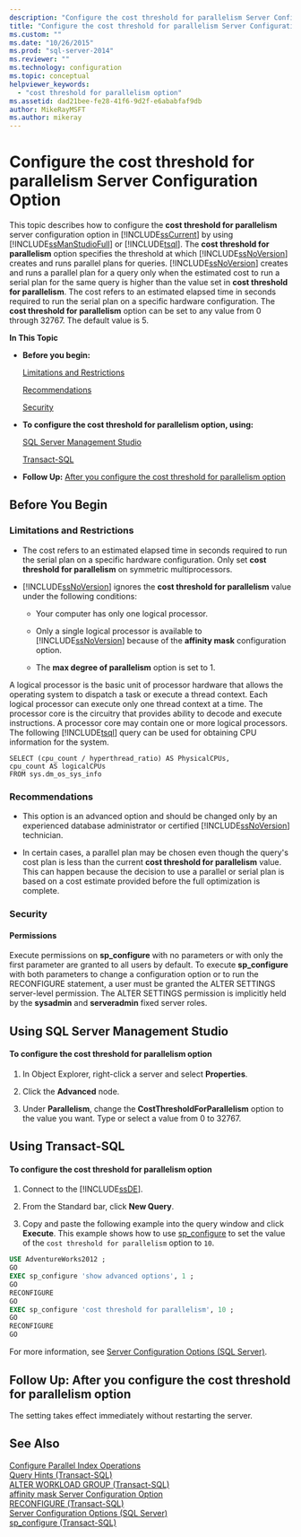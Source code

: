 ```yaml
---
description: "Configure the cost threshold for parallelism Server Configuration Option"
title: "Configure the cost threshold for parallelism Server Configuration Option | Microsoft Docs"
ms.custom: ""
ms.date: "10/26/2015"
ms.prod: "sql-server-2014"
ms.reviewer: ""
ms.technology: configuration
ms.topic: conceptual
helpviewer_keywords: 
  - "cost threshold for parallelism option"
ms.assetid: dad21bee-fe28-41f6-9d2f-e6ababfaf9db
author: MikeRayMSFT
ms.author: mikeray
---
```

# Configure the cost threshold for parallelism Server Configuration Option
  This topic describes how to configure the **cost threshold for parallelism** server configuration option in [!INCLUDE[ssCurrent](../../includes/sscurrent-md.md)] by using [!INCLUDE[ssManStudioFull](../../includes/ssmanstudiofull-md.md)] or [!INCLUDE[tsql](../../includes/tsql-md.md)]. The **cost threshold for parallelism** option specifies the threshold at which [!INCLUDE[ssNoVersion](../../includes/ssnoversion-md.md)] creates and runs parallel plans for queries. [!INCLUDE[ssNoVersion](../../includes/ssnoversion-md.md)] creates and runs a parallel plan for a query only when the estimated cost to run a serial plan for the same query is higher than the value set in **cost threshold for parallelism**. The cost refers to an estimated elapsed time in seconds required to run the serial plan on a specific hardware configuration. The **cost threshold for parallelism** option can be set to any value from 0 through 32767. The default value is 5.  
  
 **In This Topic**  
  
-   **Before you begin:**  
  
     [Limitations and Restrictions](#Restrictions)  
  
     [Recommendations](#Recommendations)  
  
     [Security](#Security)  
  
-   **To configure the cost threshold for parallelism option, using:**  
  
     [SQL Server Management Studio](#SSMSProcedure)  
  
     [Transact-SQL](#TsqlProcedure)  
  
-   **Follow Up:**  [After you configure the cost threshold for parallelism option](#FollowUp)  
  
##  <a name="BeforeYouBegin"></a> Before You Begin  
  
###  <a name="Restrictions"></a> Limitations and Restrictions  
  
-   The cost refers to an estimated elapsed time in seconds required to run the serial plan on a specific hardware configuration. Only set **cost threshold for parallelism** on symmetric multiprocessors.  
  
-   [!INCLUDE[ssNoVersion](../../includes/ssnoversion-md.md)] ignores the **cost threshold for parallelism** value under the following conditions:  
  
    -   Your computer has only one logical processor.  
  
    -   Only a single logical processor is available to [!INCLUDE[ssNoVersion](../../includes/ssnoversion-md.md)] because of the **affinity mask** configuration option.  
  
    -   The **max degree of parallelism** option is set to 1.  
  
 A logical processor is the basic unit of processor hardware that allows the operating system to dispatch a task or execute a thread context. Each logical processor can execute only one thread context at a time. The processor core is the circuitry that provides ability to decode and execute instructions. A processor core may contain one or more logical processors. The following [!INCLUDE[tsql](../../includes/tsql-md.md)] query can be used for obtaining CPU information for the system.  
  
```  
SELECT (cpu_count / hyperthread_ratio) AS PhysicalCPUs,   
cpu_count AS logicalCPUs   
FROM sys.dm_os_sys_info  
```  
  
###  <a name="Recommendations"></a> Recommendations  
  
-   This option is an advanced option and should be changed only by an experienced database administrator or certified [!INCLUDE[ssNoVersion](../../includes/ssnoversion-md.md)] technician.  
  
-   In certain cases, a parallel plan may be chosen even though the query's cost plan is less than the current **cost threshold for parallelism** value. This can happen because the decision to use a parallel or serial plan is based on a cost estimate provided before the full optimization is complete.  
  
###  <a name="Security"></a> Security  
  
####  <a name="Permissions"></a> Permissions  
 Execute permissions on **sp_configure** with no parameters or with only the first parameter are granted to all users by default. To execute **sp_configure** with both parameters to change a configuration option or to run the RECONFIGURE statement, a user must be granted the ALTER SETTINGS server-level permission. The ALTER SETTINGS permission is implicitly held by the **sysadmin** and **serveradmin** fixed server roles.  
  
##  <a name="SSMSProcedure"></a> Using SQL Server Management Studio  
  
#### To configure the cost threshold for parallelism option  
  
1.  In Object Explorer, right-click a server and select **Properties**.  
  
2.  Click the **Advanced** node.  
  
3.  Under **Parallelism**, change the **CostThresholdForParallelism** option to the value you want. Type or select a value from 0 to 32767.  
  
##  <a name="TsqlProcedure"></a> Using Transact-SQL  
  
#### To configure the cost threshold for parallelism option  
  
1.  Connect to the [!INCLUDE[ssDE](../../includes/ssde-md.md)].  
  
2.  From the Standard bar, click **New Query**.  
  
3.  Copy and paste the following example into the query window and click **Execute**. This example shows how to use [sp_configure](/sql/relational-databases/system-stored-procedures/sp-configure-transact-sql) to set the value of the `cost threshold for parallelism` option to `10`.  
  
```sql  
USE AdventureWorks2012 ;  
GO  
EXEC sp_configure 'show advanced options', 1 ;  
GO  
RECONFIGURE  
GO  
EXEC sp_configure 'cost threshold for parallelism', 10 ;  
GO  
RECONFIGURE  
GO  
```  
  
 For more information, see [Server Configuration Options &#40;SQL Server&#41;](server-configuration-options-sql-server.md).  
  
##  <a name="FollowUp"></a> Follow Up: After you configure the cost threshold for parallelism option  
 The setting takes effect immediately without restarting the server.  
  
## See Also  
 [Configure Parallel Index Operations](../../relational-databases/indexes/configure-parallel-index-operations.md)   
 [Query Hints &#40;Transact-SQL&#41;](/sql/t-sql/queries/hints-transact-sql-query)   
 [ALTER WORKLOAD GROUP &#40;Transact-SQL&#41;](/sql/t-sql/statements/alter-workload-group-transact-sql)   
 [affinity mask Server Configuration Option](affinity-mask-server-configuration-option.md)   
 [RECONFIGURE &#40;Transact-SQL&#41;](/sql/t-sql/language-elements/reconfigure-transact-sql)   
 [Server Configuration Options &#40;SQL Server&#41;](server-configuration-options-sql-server.md)   
 [sp_configure &#40;Transact-SQL&#41;](/sql/relational-databases/system-stored-procedures/sp-configure-transact-sql)  
  
  
